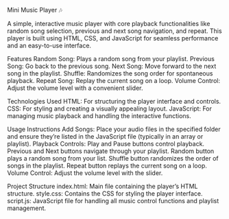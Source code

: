 Mini Music Player 🎶

A simple, interactive music player with core playback functionalities like random song selection, previous and next song navigation, and repeat. This player is built using HTML, CSS, and JavaScript for seamless performance and an easy-to-use interface.

Features
  Random Song: Plays a random song from your playlist.
  Previous Song: Go back to the previous song.
  Next Song: Move forward to the next song in the playlist.
  Shuffle: Randomizes the song order for spontaneous playback.
  Repeat Song: Replay the current song on a loop.
  Volume Control: Adjust the volume level with a convenient slider.

Technologies Used
    HTML: For structuring the player interface and controls.
    CSS: For styling and creating a visually appealing layout.
    JavaScript: For managing music playback and handling the interactive functions.


Usage Instructions
    Add Songs: Place your audio files in the specified folder and ensure they’re listed in the JavaScript file (typically in an array or playlist).
    Playback Controls:
        Play and Pause buttons control playback.
        Previous and Next buttons navigate through your playlist.
        Random button plays a random song from your list.
        Shuffle button randomizes the order of songs in the playlist.
        Repeat button replays the current song on a loop.
        Volume Control: Adjust the volume level with the slider.

Project Structure
    index.html: Main file containing the player’s HTML structure.
    style.css: Contains the CSS for styling the player interface.
    script.js: JavaScript file for handling all music control functions and playlist management.
